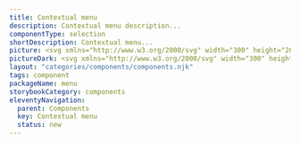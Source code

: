 ```yaml
---
title: Contextual menu
description: Contextual menu description...
componentType: selection
shortDescription: Contextual menu...
picture: <svg xmlns="http://www.w3.org/2000/svg" width="300" height="200" fill="none" aria-labelledby="checkboxTitle checkboxDesc" role="img"><title id="checkboxTitle">Illustration of the checkbox component.</title><desc id="checkboxDesc">An illustrated checkbox component representing checkbox component card.</desc><path fill="#36F" d="M130.022 85.2522H108.57c-2.221 0-4.022 1.8008-4.022 4.0222v21.4516c0 2.221 1.801 4.022 4.022 4.022h21.452c2.221 0 4.022-1.801 4.022-4.022V89.2744c0-2.2214-1.801-4.0222-4.022-4.0222Z"/><path stroke="#fff" stroke-linecap="round" stroke-linejoin="round" stroke-width="2.68145" d="m111.252 100 5.363 5.363 10.726-10.7258"/><path stroke="#36F" stroke-width="2.68145" d="M130.022 85.2522H108.57c-2.221 0-4.022 1.8008-4.022 4.0222v21.4516c0 2.221 1.801 4.022 4.022 4.022h21.452c2.221 0 4.022-1.801 4.022-4.022V89.2744c0-2.2214-1.801-4.0222-4.022-4.0222Z"/><path fill="#222" d="M146.603 107.5V94.1005h1.558v12.0065h5.948v1.393h-7.506Zm13.335-10.21c1.198 0 2.087.2688 2.667.8065.581.5377.871 1.3962.871 2.5755v6.828h-1.109l-.293-1.485H162c-.281.367-.574.675-.879.926-.306.244-.66.431-1.064.559-.397.122-.886.183-1.466.183-.611 0-1.155-.107-1.631-.32-.471-.214-.844-.538-1.119-.972-.268-.434-.403-.984-.403-1.65 0-1.002.397-1.772 1.192-2.309.794-.538 2.004-.831 3.629-.88l1.732-.073v-.615c0-.8673-.186-1.4752-.559-1.8235-.373-.3483-.898-.5224-1.576-.5224-.526 0-1.027.0764-1.503.2291-.477.1528-.929.333-1.357.5408l-.467-1.1548c.452-.2322.971-.4308 1.558-.5958.586-.1649 1.204-.2474 1.851-.2474Zm2.035 5.261-1.531.064c-1.252.049-2.135.254-2.648.614-.514.361-.77.871-.77 1.531 0 .574.174.999.522 1.274.348.275.81.412 1.384.412.892 0 1.622-.247 2.191-.742.568-.495.852-1.238.852-2.227v-.926Zm6.159-9.312v3.5652c0 .4094-.012.8066-.037 1.1915-.018.3849-.033.6843-.046.8982h.083c.275-.4522.672-.834 1.191-1.1457.52-.3116 1.183-.4674 1.989-.4674 1.259 0 2.261.4369 3.006 1.3106.752.8677 1.128 2.1596 1.128 3.8766 0 1.131-.171 2.084-.514 2.86-.342.776-.825 1.362-1.448 1.76-.623.397-1.359.595-2.209.595-.794 0-1.448-.146-1.961-.44-.507-.299-.898-.663-1.173-1.09h-.119l-.312 1.347h-1.1V93.239h1.522Zm2.933 5.3158c-.727 0-1.305.1436-1.733.4307-.427.2811-.736.7088-.925 1.2835-.183.568-.275 1.289-.275 2.163v.082c0 1.265.211 2.233.632 2.906.422.666 1.189.999 2.301.999.935 0 1.634-.343 2.098-1.027.471-.684.706-1.662.706-2.933 0-1.295-.232-2.27-.696-2.9236-.459-.6537-1.161-.9806-2.108-.9806Zm10.906-1.2831c.856 0 1.589.1894 2.2.5682.611.3788 1.078.9104 1.402 1.5947.324.6784.486 1.4724.486 2.3834v.944h-6.938c.018 1.179.311 2.077.88 2.694.568.617 1.368.926 2.401.926.635 0 1.197-.058 1.686-.174.489-.116.996-.287 1.522-.514v1.339c-.507.226-1.012.391-1.513.494-.494.104-1.081.156-1.759.156-.966 0-1.809-.195-2.53-.586-.715-.397-1.271-.978-1.668-1.742-.397-.763-.596-1.698-.596-2.804 0-1.082.181-2.016.541-2.8048.367-.7943.88-1.4053 1.54-1.833.666-.4277 1.448-.6415 2.346-.6415Zm-.018 1.2464c-.813 0-1.46.2658-1.943.7974-.483.5315-.77 1.2745-.862 2.2275h5.316c-.006-.599-.101-1.125-.284-1.5768-.177-.4583-.449-.8126-.816-1.0632-.366-.2566-.837-.3849-1.411-.3849Zm8.221 8.9819h-1.531V93.239h1.531V107.5Z"/></svg>
pictureDark: <svg xmlns="http://www.w3.org/2000/svg" width="300" height="200" fill="none" aria-labelledby="checkboxDarkTitle checkboxDarkDesc" role="img"><title id="checkboxDarkTitle">Illustration of the checkbox component.</title><desc id="checkboxDarkDesc">An illustrated checkbox component representing checkbox component card.</desc><path fill="#5985FF" d="M130.022 85.2522H108.57c-2.221 0-4.022 1.8008-4.022 4.0222v21.4516c0 2.221 1.801 4.022 4.022 4.022h21.452c2.221 0 4.022-1.801 4.022-4.022V89.2744c0-2.2214-1.801-4.0222-4.022-4.0222Z"/><path stroke="#fff" stroke-linecap="round" stroke-linejoin="round" stroke-width="2.68145" d="m111.252 100 5.363 5.363 10.726-10.7258"/><path stroke="#5985FF" stroke-width="2.68145" d="M130.022 85.2522H108.57c-2.221 0-4.022 1.8008-4.022 4.0222v21.4516c0 2.221 1.801 4.022 4.022 4.022h21.452c2.221 0 4.022-1.801 4.022-4.022V89.2744c0-2.2214-1.801-4.0222-4.022-4.0222Z"/><path fill="#F4F4F4" d="M146.603 107.5V94.1005h1.558v12.0065h5.948v1.393h-7.506Zm13.335-10.21c1.198 0 2.087.2688 2.667.8065.581.5377.871 1.3962.871 2.5755v6.828h-1.109l-.293-1.485H162c-.281.367-.574.675-.879.926-.306.244-.66.431-1.064.559-.397.122-.886.183-1.466.183-.611 0-1.155-.107-1.631-.32-.471-.214-.844-.538-1.119-.972-.268-.434-.403-.984-.403-1.65 0-1.002.397-1.772 1.192-2.309.794-.538 2.004-.831 3.629-.88l1.732-.073v-.615c0-.8673-.186-1.4752-.559-1.8235-.373-.3483-.898-.5224-1.576-.5224-.526 0-1.027.0764-1.503.2291-.477.1528-.929.333-1.357.5408l-.467-1.1548c.452-.2322.971-.4308 1.558-.5958.586-.1649 1.204-.2474 1.851-.2474Zm2.035 5.261-1.531.064c-1.252.049-2.135.254-2.648.614-.514.361-.77.871-.77 1.531 0 .574.174.999.522 1.274.348.275.81.412 1.384.412.892 0 1.622-.247 2.191-.742.568-.495.852-1.238.852-2.227v-.926Zm6.159-9.312v3.5652c0 .4094-.012.8066-.037 1.1915-.018.3849-.033.6843-.046.8982h.083c.275-.4522.672-.834 1.191-1.1457.52-.3116 1.183-.4674 1.989-.4674 1.259 0 2.261.4369 3.006 1.3106.752.8677 1.128 2.1596 1.128 3.8766 0 1.131-.171 2.084-.514 2.86-.342.776-.825 1.362-1.448 1.76-.623.397-1.359.595-2.209.595-.794 0-1.448-.146-1.961-.44-.507-.299-.898-.663-1.173-1.09h-.119l-.312 1.347h-1.1V93.239h1.522Zm2.933 5.3158c-.727 0-1.305.1436-1.733.4307-.427.2811-.736.7088-.925 1.2835-.183.568-.275 1.289-.275 2.163v.082c0 1.265.211 2.233.632 2.906.422.666 1.189.999 2.301.999.935 0 1.634-.343 2.098-1.027.471-.684.706-1.662.706-2.933 0-1.295-.232-2.27-.696-2.9236-.459-.6537-1.161-.9806-2.108-.9806Zm10.906-1.2831c.856 0 1.589.1894 2.2.5682.611.3788 1.078.9104 1.402 1.5947.324.6784.486 1.4724.486 2.3834v.944h-6.938c.018 1.179.311 2.077.88 2.694.568.617 1.368.926 2.401.926.635 0 1.197-.058 1.686-.174.489-.116.996-.287 1.522-.514v1.339c-.507.226-1.012.391-1.513.494-.494.104-1.081.156-1.759.156-.966 0-1.809-.195-2.53-.586-.715-.397-1.271-.978-1.668-1.742-.397-.763-.596-1.698-.596-2.804 0-1.082.181-2.016.541-2.8048.367-.7943.88-1.4053 1.54-1.833.666-.4277 1.448-.6415 2.346-.6415Zm-.018 1.2464c-.813 0-1.46.2658-1.943.7974-.483.5315-.77 1.2745-.862 2.2275h5.316c-.006-.599-.101-1.125-.284-1.5768-.177-.4583-.449-.8126-.816-1.0632-.366-.2566-.837-.3849-1.411-.3849Zm8.221 8.9819h-1.531V93.239h1.531V107.5Z"/></svg>
layout: "categories/components/components.njk"
tags: component
packageName: menu
storybookCategory: components
eleventyNavigation:
  parent: Components
  key: Contextual menu
  status: new
---
```

